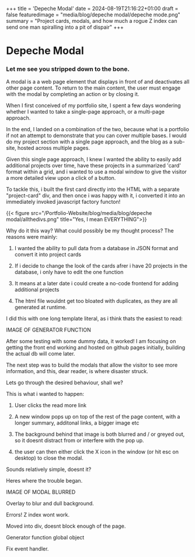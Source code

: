 +++
title = 'Depeche Modal'
date = 2024-08-19T21:16:22+01:00
draft = false
featuredimage = "media/blog/depeche modal/depeche mode.png"
summary = "Project cards, modals, and how much a rogue Z index can send one man spiralling into a pit of dispair"
+++

# Depeche Modal

### Let me see you stripped down to the bone.

A modal is a a web page element that displays in front of and deactivates all other page content. To return to the main content, the user must engage with the modal by completing an action or by closing it.

When I first conceived of my portfolio site, I spent a few days wondering whether I wanted to take a single-page approach, or a multi-page approach.  

In the end, I landed on a combination of the two, because what is a portfolio if not an attempt to demonstrate that you can cover multiple bases. I would do my project section with a single page approach, and the blog as a sub-site, hosted across multiple pages.  

Given this single page approach, I knew I wanted the ability to easily add additional projects over time, have these projects in a summarized 'card' format within a grid, and i wanted to use a modal window to give the visitor a more detailed view upon a click of a button.  

To tackle this, i built the first card directly into the HTML with a separate "project-card" div, and then once i was happy with it, i converted it into an immediately invoked javascript factory functon!  

{{< figure src="/Portfolio-Website/blog/media/blog/depeche modal/allthedivs.png" title="Yes, I mean EVERYTHING">}}

Why do it this way? What could possibly be my thought process? The reasons were mainly:  

1. I wanted the ability to pull data from a database in JSON format and convert it into project cards  

2. If i decide to change the look of the cards afrer i have 20 projects in the database, i only have to edit the one function  

3. It means at a later date i could create a no-code frontend for adding additional projects  

4. The html file wouldnt get too bloated with duplicates, as they are all generated at runtime.  

I did this with one long template literal, as i think thats the easiest to read:  

IMAGE OF GENERATOR FUNCTION  

After some testing with some dummy data, it worked! I am focusing on getting the front end working and hosted on github pages initially, building the actual db will come later.  

The next step was to build the modals that allow the visitor to see more information, and this, dear reader, is where disaster struck.  

Lets go through the desired behaviour, shall we?  

This is what i wanted to happen:  

1. User clicks the read more link  

2. A new window pops up on top of the rest of the page content, with a longer summary, additonal links, a bigger image etc  

3. The background behind that image is both blurred and / or greyed out, so it doesnt distract from or interfere with the pop up.  

4. the user can then either click the X icon in the window (or hit esc on desktop) to close the modal.  

Sounds relatively simple, doesnt it?  

Heres where the trouble began.  

IMAGE OF MODAL BLURRED  

Overlay to blur and dull background.  

Errors! Z index wont work.  

Moved into div, doesnt block enough of the page.  

Generator function global object  

Fix event handler.
